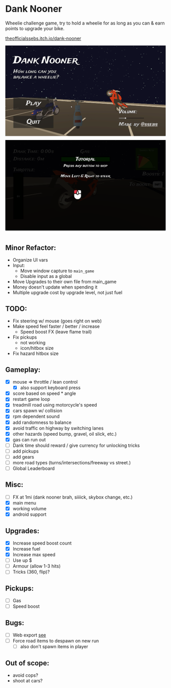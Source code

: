 # Dank Nooner

Wheelie challenge game, try to hold a wheelie for as long as you can & earn points to upgrade your bike.

[theofficialssebs.itch.io/dank-nooner](https://theofficialssebs.itch.io/dank-nooner)

![Screenshot01](./img/screenshot01.png)
![Screenshot02](./img/screenshot02.png)

## Minor Refactor:
- Organize UI vars
- Input:
  - Move window capture to `main_game`
  - Disable input as a global
- Move Upgrades to their own file from main_game
- Money doesn't update when spending it
- Multiple upgrade cost by upgrade level, not just fuel

## TODO:
- Fix steering w/ mouse (goes right on web)
- Make speed feel faster / better / increase
  - Speed boost FX (leave flame trail)
- Fix pickups 
  - not working
  - icon/hitbox size
- Fix hazard hitbox size

## Gameplay:
- [x] mouse => throttle / lean control
  - [x] also support keyboard press
- [x] score based on speed * angle
- [x] restart game loop
- [x] treadmill road using motorcycle's speed
- [x] cars spawn w/ collision
- [x] rpm dependent sound
- [x] add randomness to balance
- [x] avoid traffic on highway by switching lanes
- [x] other hazards (speed bump, gravel, oil slick, etc.)
- [x] gas can run out
- [ ] Dank time should reward / give currency for unlocking tricks
- [ ] add pickups
- [ ] add gears
- [ ] more road types (turns/intersections/freeway vs street.)
- [ ] Global Leaderboard

## Misc:
- [ ] FX at 1mi (dank nooner brah, siiiick, skybox change, etc.)
- [x] main menu
- [x] working volume
- [x] android support

## Upgrades:
- [x] Increase speed boost count
- [x] Increase fuel
- [x] Increase max speed
- [ ] Use up $
- [ ] Armour (allow 1-3 hits)
- [ ] Tricks (360, flip)?

## Pickups:
- [ ] Gas
- [ ] Speed boost

## Bugs:
- [ ] Web export [see](https://forum.godotengine.org/t/mouse-jumps-on-exported-web-build/57385)
- [ ] Force road items to despawn on new run
  - [ ] also don't spawn items in player

## Out of scope:
- avoid cops?
- shoot at cars?
